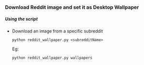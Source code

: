 ### Download Reddit image and set it as Desktop Wallpaper

##### Using the script

- Download an image from a specific subreddit
  ```
  python reddit_wallpaper.py <subredditName>
  ```
  Eg:
  ```
  python reddit_wallpaper.py wallpapers
  ```
